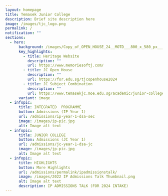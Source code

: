 ```yaml
---
layout: homepage
title: Temasek Junior College
description: Brief site description here
image: /images/tjc_logo.png
permalink: /
notification: ""
sections:
  - hero:
      background: /images/Copy_of_OPEN_HOUSE_24__MOTD___800_x_580_px___1920_x_720_px___3_.jpg
      key_highlights:
        - title: Heritage Website
          description: ""
          url: https://www.memoriesoftj.com/
        - title: JC Open House
          description: ""
          url: https://for.edu.sg/tjcopenhouse2024
        - title: JC Subject Combination
          description: ""
          url: https://www.temasekjc.moe.edu.sg/academic/junior-college/curriculum-overview/
      variant: image
  - infopic:
      title: INTEGRATED  PROGRAMME
      button: Admissions (IP Year 1)
      url: /admissions/ip-year-1-dsa-sec
      image: /images/ip-pic.jpg
      alt: Image alt text
  - infopic:
      title: JUNIOR COLLEGE
      button: Admissions (JC Year 1)
      url: /admissions/jc-year-1-dsa-jc
      image: /images/jp-pic.jpg
      alt: Image alt text
  - infopic:
      title: HIGHLIGHTS
      button: More Highlights
      url: /admissions/permalink/ipadmissionstalk/
      image: /images/2022 IP Admissions Talk Thumbnail.png
      alt: Image alt text
      description: IP ADMISSIONS TALK (FOR 2024 INTAKE)
---
```

